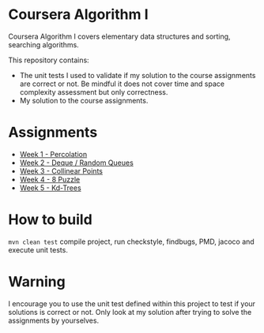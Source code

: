 # Coursera Algorithm I

Coursera Algorithm I covers elementary data structures and sorting, searching algorithms.

This repository contains:
* The unit tests I used to validate if my solution to the course assignments are correct or not. Be mindful it does not cover time and space complexity assessment but only correctness.
* My solution to the course assignments.

# Assignments
* [Week 1 - Percolation](http://coursera.cs.princeton.edu/algs4/assignments/percolation.html)
* [Week 2 - Deque / Random Queues](http://coursera.cs.princeton.edu/algs4/assignments/queues.html)
* [Week 3 - Collinear Points](http://coursera.cs.princeton.edu/algs4/assignments/collinear.html)
* [Week 4 - 8 Puzzle](http://coursera.cs.princeton.edu/algs4/assignments/8puzzle.html)
* [Week 5 - Kd-Trees](http://coursera.cs.princeton.edu/algs4/assignments/kdtree.html)

# How to build
`mvn clean test` compile project, run checkstyle, findbugs, PMD, jacoco and execute unit tests.

# Warning
I encourage you to use the unit test defined within this project to test if your solutions is correct or not.
Only look at my solution after trying to solve the assignments by yourselves.
